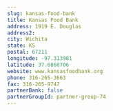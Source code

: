 ```yaml
---
slug: kansas-food-bank
title: Kansas Food Bank
address: 1919 E. Douglas
address2: 
city: Wichita
state: KS
postal: 67211
longitude: -97.313981
latitude: 37.6860706
website: www.kansasfoodbank.org
phone: 316-265-3663
fax: 316-265-9747
partnerBank: false
partnerGroupId: partner-group-74
---
```


